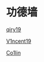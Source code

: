 # 功德墙

[qiry19](https://github.com/SamSeven777)

[V1ncent19](https://v1ncent19.github.io/)

[Co1lin](https://co1in.me/)